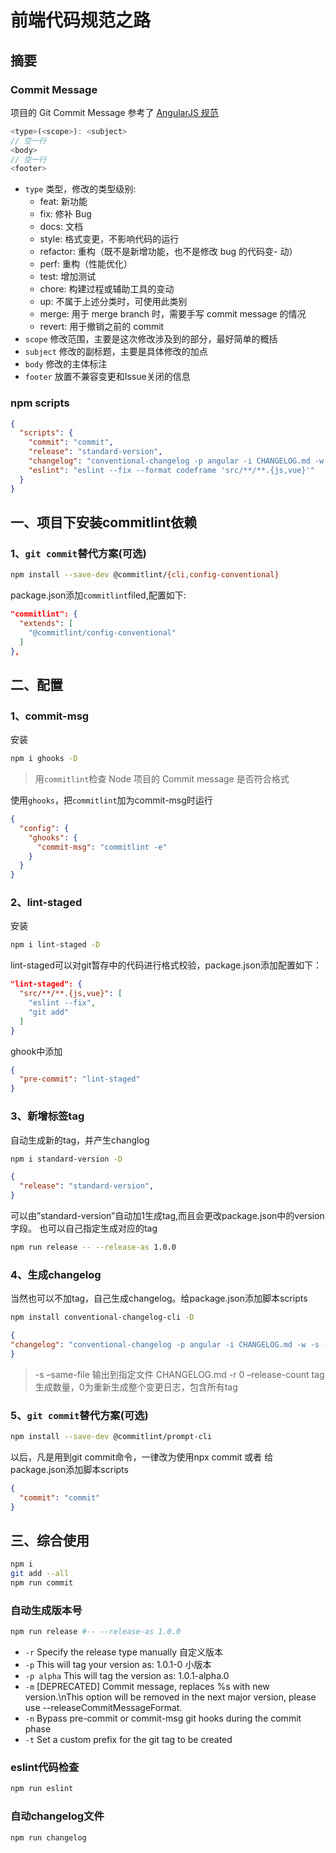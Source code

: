 # 前端代码规范之路

## 摘要

### Commit Message

项目的 Git Commit Message 参考了 [AngularJS 规范](https://links.jianshu.com/go?to=https%3A%2F%2Fdocs.google.com%2Fdocument%2Fd%2F1QrDFcIiPjSLDn3EL15IJygNPiHORgU1_OOAqWjiDU5Y)

```js
<type>(<scope>): <subject>
// 空一行
<body>
// 空一行
<footer>
```

- `type` 类型，修改的类型级别:
  - feat: 新功能
  - fix: 修补 Bug
  - docs: 文档
  - style: 格式变更，不影响代码的运行
  - refactor: 重构（既不是新增功能，也不是修改 bug 的代码变- 动）
  - perf: 重构（性能优化）
  - test: 增加测试
  - chore: 构建过程或辅助工具的变动
  - up: 不属于上述分类时，可使用此类别
  - merge: 用于 merge branch 时，需要手写 commit message 的情况
  - revert: 用于撤销之前的 commit
- `scope` 修改范围，主要是这次修改涉及到的部分，最好简单的概括
- `subject` 修改的副标题，主要是具体修改的加点
- `body` 修改的主体标注
- `footer` 放置不兼容变更和Issue关闭的信息

### npm scripts

```json
{
  "scripts": {
    "commit": "commit",
    "release": "standard-version",
    "changelog": "conventional-changelog -p angular -i CHANGELOG.md -w -s -r 0",
    "eslint": "eslint --fix --format codeframe 'src/**/**.{js,vue}'"
  }
}
```

## 一、项目下安装commitlint依赖

### 1、`git commit`替代方案(可选)

```bash
npm install --save-dev @commitlint/{cli,config-conventional}
```

package.json添加`commitlint`filed,配置如下:

```json
"commitlint": {
  "extends": [
    "@commitlint/config-conventional"
  ]
},
```

## 二、配置

### 1、commit-msg

安装

```bash
npm i ghooks -D
```

> 用`commitlint`检查 Node 项目的 Commit message 是否符合格式

使用`ghooks`，把`commitlint`加为commit-msg时运行

```json
{
  "config": {
    "ghooks": {
      "commit-msg": "commitlint -e"
    }
  }
}
```

### 2、lint-staged

安装

```bash
npm i lint-staged -D
```

lint-staged可以对git暂存中的代码进行格式校验，package.json添加配置如下：

```json
"lint-staged": {
  "src/**/**.{js,vue}": [
    "eslint --fix",
    "git add"
  ]
}
```

ghook中添加

```json
{
  "pre-commit": "lint-staged"
}
```

### 3、新增标签tag

自动生成新的tag，并产生changlog

```bash
npm i standard-version -D
```

```json
{
  "release": "standard-version",
}
```

可以由”standard-version”自动加1生成tag,而且会更改package.json中的version字段。 也可以自己指定生成对应的tag

```bash
npm run release -- --release-as 1.0.0
```

### 4、生成changelog

当然也可以不加tag，自己生成changelog。给package.json添加脚本scripts

```bash
npm install conventional-changelog-cli -D
```

```json
{
"changelog": "conventional-changelog -p angular -i CHANGELOG.md -w -s -r 0"
}
```

> -s –same-file 输出到指定文件 CHANGELOG.md -r 0 –release-count tag生成数量，0为重新生成整个变更日志，包含所有tag

### 5、`git commit`替代方案(可选)

```bash
npm install --save-dev @commitlint/prompt-cli
```

以后，凡是用到git commit命令，一律改为使用npx commit 或者 给package.json添加脚本scripts

```json
{
  "commit": "commit"
}
```

## 三、综合使用

```bash
npm i
git add --all
npm run commit
```

### 自动生成版本号

```bash
npm run release #-- --release-as 1.0.0
```

- `-r` Specify the release type manually 自定义版本
- `-p` This will tag your version as: 1.0.1-0 小版本
- `-p alpha` This will tag the version as: 1.0.1-alpha.0
- `-m` [DEPRECATED] Commit message, replaces %s with new version.\nThis option will be removed in the next major version, please use --releaseCommitMessageFormat.
- `-n` Bypass pre-commit or commit-msg git hooks during the commit phase
- `-t` Set a custom prefix for the git tag to be created

### eslint代码检查

```bash
npm run eslint
```

### 自动changelog文件

```bash
npm run changelog
```
